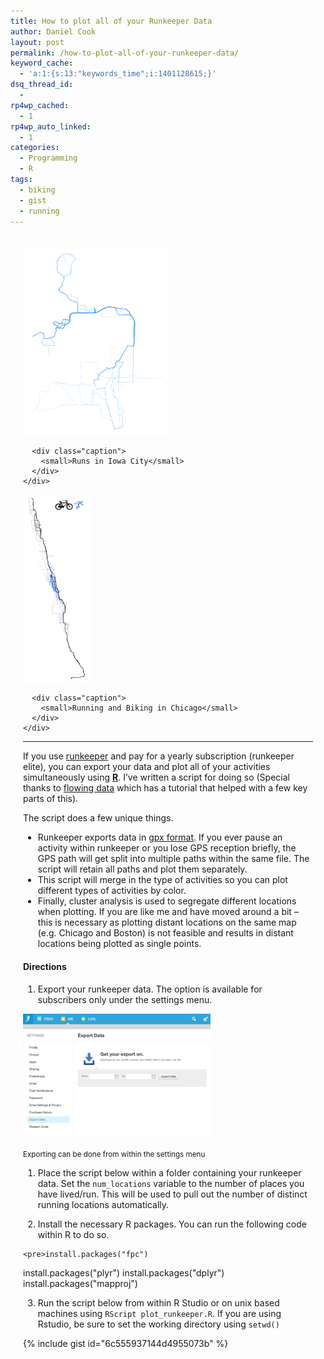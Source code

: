 ```yaml
---
title: How to plot all of your Runkeeper Data
author: Daniel Cook
layout: post
permalink: /how-to-plot-all-of-your-runkeeper-data/
keyword_cache:
  - 'a:1:{s:13:"keywords_time";i:1401128615;}'
dsq_thread_id:
  - 
rp4wp_cached:
  - 1
rp4wp_auto_linked:
  - 1
categories:
  - Programming
  - R
tags:
  - biking
  - gist
  - running
---
```

<div class='row' style="padding:20px;">
  <div class="col-md-6">
    <div class='thumbnail'>
      <img src="/media/Screen-Shot-2014-05-27-at-10.50.04-PM.png" alt="Screen Shot 2014-05-27 at 10.50.04 PM" width="232" height="300" class="alignnone wp-image-534" /></p> 
      
      <div class="caption">
        <small>Runs in Iowa City</small>
      </div>
    </div>
  </div>
  
  <div class="col-md-6" >
    <div class='thumbnail'>
      <img src="/media/2-all-107x300.png" alt="2-all" width="107" height="300" class="alignnone wp-image-502" /></p> 
      
      <div class="caption">
        <small>Running and Biking in Chicago</small>
      </div>
    </div>
  </div>
</div>

* * *

If you use [runkeeper][1] and pay for a yearly subscription (runkeeper elite), you can export your data and plot all of your activities simultaneously using [**R**][2]. I&#8217;ve written a script for doing so (Special thanks to [flowing data][3] which has a tutorial that helped with a few key parts of this).

The script does a few unique things.

  * Runkeeper exports data in [gpx format][4]. If you ever pause an activity within runkeeper or you lose GPS reception briefly, the GPS path will get split into multiple paths within the same file. The script will retain all paths and plot them separately.
  * This script will merge in the type of activities so you can plot different types of activities by color.
  * Finally, cluster analysis is used to segregate different locations when plotting. If you are like me and have moved around a bit &#8211; this is necessary as plotting distant locations on the same map (e.g. Chicago and Boston) is not feasible and results in distant locations being plotted as single points.  

#### Directions

  1. Export your runkeeper data. The option is available for subscribers only under the settings menu.

[<img src="/media/Screen-Shot-2014-05-27-at-8.09.00-PM-300x198.png" alt="Exporting Runkeeper Data" width="300" height="198" class="img-thumbnail size-medium wp-image-520" />][5]

<p class='caption'>
  <small>Exporting can be done from within the settings menu</small>
</p>

  1. Place the script below within a folder containing your runkeeper data. Set the `num_locations` variable to the number of places you have lived/run. This will be used to pull out the number of distinct running locations automatically.</p> 
  2. Install the necessary R packages. You can run the following code within R to do so.
    
    <pre>install.packages("fpc")
install.packages("plyr")
install.packages("dplyr")
install.packages("mapproj")</pre>

  3. Run the script below from within R Studio or on unix based machines using `RScript plot_runkeeper.R`. If you are using Rstudio, be sure to set the working directory using `setwd()`

{% include gist id="6c555937144d4955073b" %}

 [1]: http://www.runkeeper.com
 [2]: http://www.r-project.org/
 [3]: http://www.flowingdata.com.com
 [4]: http://www.topografix.com/gpx.asp
 [5]: /media/Screen-Shot-2014-05-27-at-8.09.00-PM.png